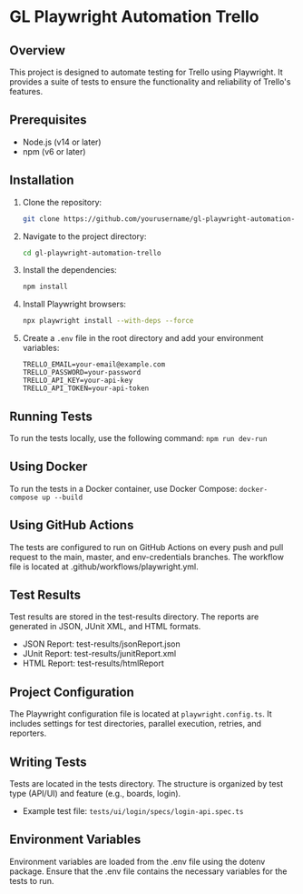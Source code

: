 # GL Playwright Automation Trello

## Overview

This project is designed to automate testing for Trello using Playwright. It provides a suite of tests to ensure the functionality and reliability of Trello's features.

## Prerequisites

- Node.js (v14 or later)
- npm (v6 or later)

## Installation

1. Clone the repository:
    ```sh
    git clone https://github.com/yourusername/gl-playwright-automation-trello.git
    ```
2. Navigate to the project directory:
    ```sh
    cd gl-playwright-automation-trello
    ```
3. Install the dependencies:
    ```sh
    npm install
    ```
4. Install Playwright browsers:
    ```sh
    npx playwright install --with-deps --force
    ```
5. Create a `.env` file in the root directory and add your environment variables:
    ```env
    TRELLO_EMAIL=your-email@example.com
    TRELLO_PASSWORD=your-password
    TRELLO_API_KEY=your-api-key
    TRELLO_API_TOKEN=your-api-token
    ```

## Running Tests

To run the tests locally, use the following command:
    ```
    npm run dev-run
    ```

## Using Docker
To run the tests in a Docker container, use Docker Compose:
    ```
    docker-compose up --build
    ```

## Using GitHub Actions
The tests are configured to run on GitHub Actions on every push and pull request to the main, master, and env-credentials branches. The workflow file is located at .github/workflows/playwright.yml.

## Test Results
Test results are stored in the test-results directory. The reports are generated in JSON, JUnit XML, and HTML formats.

* JSON Report: test-results/jsonReport.json
* JUnit Report: test-results/junitReport.xml
* HTML Report: test-results/htmlReport

## Project Configuration
The Playwright configuration file is located at `playwright.config.ts`. It includes settings for test directories, parallel execution, retries, and reporters.

## Writing Tests
Tests are located in the tests directory. The structure is organized by test type (API/UI) and feature (e.g., boards, login).

* Example test file: `tests/ui/login/specs/login-api.spec.ts`

## Environment Variables
Environment variables are loaded from the .env file using the dotenv package. Ensure that the .env file contains the necessary variables for the tests to run.    